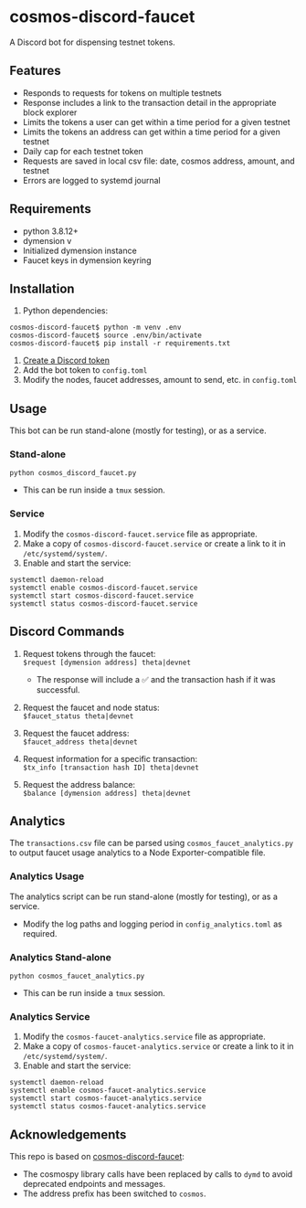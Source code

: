 # cosmos-discord-faucet
A Discord bot for dispensing testnet tokens.

## Features

- Responds to requests for tokens on multiple testnets
- Response includes a link to the transaction detail in the appropriate block explorer
- Limits the tokens a user can get within a time period for a given testnet
- Limits the tokens an address can get within a time period for a given testnet
- Daily cap for each testnet token
- Requests are saved in local csv file: date, cosmos address, amount, and testnet
- Errors are logged to systemd journal

## Requirements

- python 3.8.12+
- dymension v
- Initialized dymension instance
- Faucet keys in dymension keyring

## Installation

1. Python dependencies:
   
```
cosmos-discord-faucet$ python -m venv .env
cosmos-discord-faucet$ source .env/bin/activate
cosmos-discord-faucet$ pip install -r requirements.txt
```

1. [Create a Discord token](https://github.com/reactiflux/discord-irc/wiki/Creating-a-discord-bot-&-getting-a-token)
2. Add the bot token to `config.toml`
3. Modify the nodes, faucet addresses, amount to send, etc. in `config.toml`

## Usage

This bot can be run stand-alone (mostly for testing), or as a service.

### Stand-alone

```
python cosmos_discord_faucet.py
```

- This can be run inside a `tmux` session.

### Service

1. Modify the `cosmos-discord-faucet.service` file as appropriate.
2. Make a copy of `cosmos-discord-faucet.service` or create a link to it in `/etc/systemd/system/`.
3. Enable and start the service:
```
systemctl daemon-reload
systemctl enable cosmos-discord-faucet.service
systemctl start cosmos-discord-faucet.service
systemctl status cosmos-discord-faucet.service
```

## Discord Commands

1. Request tokens through the faucet:  
`$request [dymension address] theta|devnet`
   - The response will include a ✅ and the transaction hash if it was successful.

2. Request the faucet and node status:  
`$faucet_status theta|devnet`

3. Request the faucet address:  
`$faucet_address theta|devnet`

4. Request information for a specific transaction:  
`$tx_info [transaction hash ID] theta|devnet`

5. Request the address balance:  
`$balance [dymension address] theta|devnet`  


## Analytics

The `transactions.csv` file can be parsed using `cosmos_faucet_analytics.py` to output faucet usage analytics to a Node Exporter-compatible file.

### Analytics Usage

The analytics script can be run stand-alone (mostly for testing), or as a service.

- Modify the log paths and logging period in `config_analytics.toml` as required. 

### Analytics Stand-alone

```
python cosmos_faucet_analytics.py
```

- This can be run inside a `tmux` session.

### Analytics Service

1. Modify the `cosmos-faucet-analytics.service` file as appropriate.
2. Make a copy of `cosmos-faucet-analytics.service` or create a link to it in `/etc/systemd/system/`.
3. Enable and start the service:
```
systemctl daemon-reload
systemctl enable cosmos-faucet-analytics.service
systemctl start cosmos-faucet-analytics.service
systemctl status cosmos-faucet-analytics.service
```

## Acknowledgements

This repo is based on [cosmos-discord-faucet](https://github.com/c29r3/cosmos-discord-faucet):
- The cosmospy library calls have been replaced by calls to `dymd` to avoid deprecated endpoints and messages.
- The address prefix has been switched to `cosmos`.
